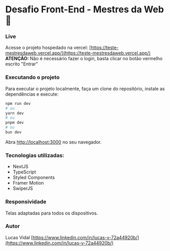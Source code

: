 # Desafio Front-End - Mestres da Web &#128640;

### Live
Acesse o projeto hospedado na vercel:
[https://teste-mestresdaweb.vercel.app/](https://teste-mestresdaweb.vercel.app/)
**ATENÇÃO:** Não é necessário fazer o login, basta clicar no botão vermelho escrito "Entrar"

### Executando o projeto

Para executar o projeto localmente, faça um clone do repositório, instale as dependências e execute:

```bash
npm run dev
# ou
yarn dev
# ou
pnpm dev
# ou
bun dev
```
Abra [http://localhost:3000](http://localhost:3000) no seu navegador.

### Tecnologias utilizadas: 
- NextJS
- TypeScript
- Styled Components
- Framer Motion
- SwiperJS

### Responsividade

Telas adaptadas para todos os dispositivos.

### Autor
Lucas Vidal
[https://www.linkedin.com/in/lucas-v-72a44920b/](https://www.linkedin.com/in/lucas-v-72a44920b/)
